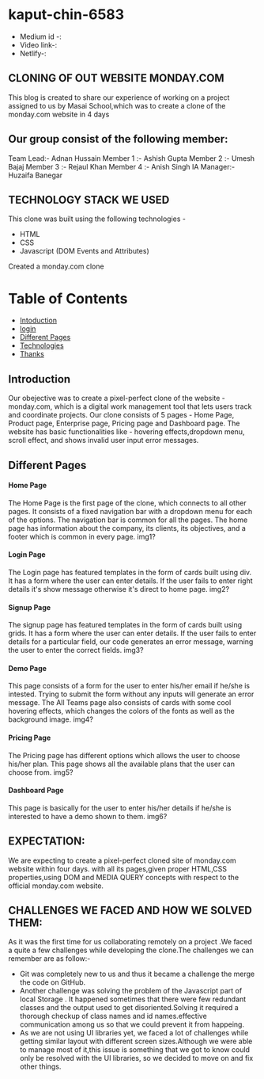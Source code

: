 # kaput-chin-6583
* Medium id -:
* Video link-: 
* Netlify-:

## CLONING OF OUT WEBSITE MONDAY.COM
This blog is created to share our experience of working on a project assigned to us by Masai School,which was to create a clone of the monday.com website in 4 days

## Our group consist of the following member:
Team Lead:- Adnan Hussain
Member 1 :- Ashish Gupta
Member 2 :- Umesh Bajaj
Member 3 :- Rejaul Khan
Member 4 :- Anish Singh
IA Manager:- Huzaifa Banegar

## TECHNOLOGY STACK WE USED
This clone was built using the following technologies - 
* HTML
* CSS
* Javascript (DOM Events and Attributes)


Created a monday.com clone
# Table of Contents

* [Intoduction](#introduction)
* [login](#login)
* [Different Pages](#different_pages)
* [Technologies](#technologies)
* [Thanks](#thanks)

## Introduction
Our obejective was to create a pixel-perfect clone of the website - monday.com, which is a digital work management tool that lets users track and coordinate projects.
Our clone consists of 5 pages - Home Page, Product page, Enterprise page, Pricing page and Dashboard page. The website has basic functionalities like - hovering effects,dropdown menu, scroll effect, and shows invalid user input error messages.

## Different Pages
#### Home Page
The Home Page is the first page of the clone, which connects to all other pages. It consists of a fixed navigation bar with a dropdown menu for each of the options. The navigation bar is common for all the pages. The home page has information about the company, its clients, its objectives, and a footer which is common in every page.
img1?

#### Login Page
The Login page has featured templates in the form of cards built using div. It has a form where the user can enter details. If the user fails to enter right details
it's show message otherwise it's direct to home page.
img2?

#### Signup Page
The signup page has featured templates in the form of cards built using grids. It has a form where the user can enter details. If the user fails to enter details for a particular field, our code generates an error message, warning the user to enter the correct fields.
img3?

#### Demo Page
This page consists of a form for the user to enter his/her email if he/she is intested. Trying to submit the form without any inputs will generate an error message. The All Teams page also consists of cards with some cool hovering effects, which changes the colors of the fonts as well as the background image.
img4?
#### Pricing Page
The Pricing page has different options which allows the user to choose his/her plan. This page shows all the available plans that the user can choose from.
img5?
#### Dashboard Page
This page is basically for the user to enter his/her details if he/she is interested to have a demo shown to them.
img6?

## EXPECTATION:

We are expecting to create a pixel-perfect cloned site of monday.com website within four days. with all its pages,given proper HTML,CSS properties,using DOM and MEDIA QUERY concepts with respect to the official monday.com website.

## CHALLENGES WE FACED AND HOW WE SOLVED THEM:

As it was the first time for us collaborating remotely on a project .We faced a quite a few challenges while developing the clone.The challenges we can remember are as follow:-
- Git was completely new to us and thus it became a challenge the merge the code on GitHub.
- Another challenge was solving the problem of the Javascript part of local Storage . It happened sometimes that there were few redundant classes and the output used to get disoriented.Solving it required a thorough checkup of class names and id names.effective communication among us so that we could prevent it from happeing.
- As we are not using UI libraries yet, we faced a lot of challenges while getting similar layout with different screen sizes.Although we were able to manage most of it,this issue is something that we got to know could only be resolved with the UI libraries, so we decided to move on and fix other things.
